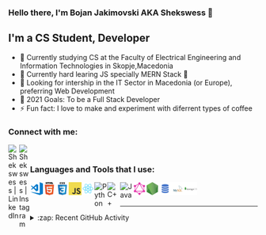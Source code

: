 ### Hello there, I'm Bojan Jakimovski AKA Shekswess 👋

## I'm a CS Student, Developer

- 🔭 Currently studying CS at the Faculty of Electrical Engineering and Information Technologies in Skopje,Macedonia
- 🌱 Currently hard learing JS specially MERN Stack 🤣
- 👯 Looking for intership in the IT Sector in Macedonia (or Europe), preferring Web Development
- 🥅 2021 Goals: To be a Full Stack Developer
- ⚡ Fun fact: I love to make and experiment with diferrent types of coffee



### Connect with me:


[<img align="left" alt="Shekswess | LinkedIn" width="22px" src="https://cdn4.iconfinder.com/data/icons/social-media-icons-the-circle-set/48/linkedin_circle-512.png" />][linkedin]
[<img align="left" alt="Shekswess | Instagram" width="22px" src="https://upload.wikimedia.org/wikipedia/commons/thumb/5/58/Instagram-Icon.png/1025px-Instagram-Icon.png" />][instagram]

<br />

### Languages and Tools that I use:

<img align="left" alt="Visual Studio Code" width="26px" src="https://raw.githubusercontent.com/github/explore/80688e429a7d4ef2fca1e82350fe8e3517d3494d/topics/visual-studio-code/visual-studio-code.png" />
<img align="left" alt="HTML5" width="26px" src="https://raw.githubusercontent.com/github/explore/80688e429a7d4ef2fca1e82350fe8e3517d3494d/topics/html/html.png" />
<img align="left" alt="CSS3" width="26px" src="https://raw.githubusercontent.com/github/explore/80688e429a7d4ef2fca1e82350fe8e3517d3494d/topics/css/css.png" />
<img align="left" alt="JavaScript" width="26px" src="https://raw.githubusercontent.com/github/explore/80688e429a7d4ef2fca1e82350fe8e3517d3494d/topics/javascript/javascript.png" />
<img align="left" alt="React" width="26px" src="https://raw.githubusercontent.com/github/explore/80688e429a7d4ef2fca1e82350fe8e3517d3494d/topics/react/react.png" />
<img align="left" alt="Python" width="26px" src="https://cdn3.iconfinder.com/data/icons/logos-and-brands-adobe/512/267_Python-512.png" />
<img align="left" alt="C++" width="26px" src="https://upload.wikimedia.org/wikipedia/commons/thumb/1/18/ISO_C%2B%2B_Logo.svg/306px-ISO_C%2B%2B_Logo.svg.png" />
<img align="left" alt="Java" width="26px" src="https://cdn.iconscout.com/icon/free/png-512/java-23-225999.png" />
<img align="left" alt="GraphQL" width="26px" src="https://raw.githubusercontent.com/github/explore/80688e429a7d4ef2fca1e82350fe8e3517d3494d/topics/graphql/graphql.png" />
<img align="left" alt="Node.js" width="26px" src="https://raw.githubusercontent.com/github/explore/80688e429a7d4ef2fca1e82350fe8e3517d3494d/topics/nodejs/nodejs.png" />
<img align="left" alt="SQL" width="26px" src="https://raw.githubusercontent.com/github/explore/80688e429a7d4ef2fca1e82350fe8e3517d3494d/topics/sql/sql.png" />
<img align="left" alt="MySQL" width="26px" src="https://raw.githubusercontent.com/github/explore/80688e429a7d4ef2fca1e82350fe8e3517d3494d/topics/mysql/mysql.png" />
<img align="left" alt="MongoDB" width="26px" src="https://raw.githubusercontent.com/github/explore/80688e429a7d4ef2fca1e82350fe8e3517d3494d/topics/mongodb/mongodb.png" />
<br />
<br />


---
<details>
  <summary>:zap: Recent GitHub Activity</summary>
  
<!--START_SECTION:activity-->

<!--END_SECTION:activity-->

</details>

[instagram]: https://www.instagram.com/jakimbojanovskiii
[linkedin]: https://www.linkedin.com/in/bojan-jakimovski-a5224b205
